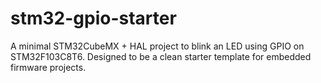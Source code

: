 # stm32-gpio-starter
A minimal STM32CubeMX + HAL project to blink an LED using GPIO on STM32F103C8T6.   Designed to be a clean starter template for embedded firmware projects.
